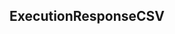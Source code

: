 ## ExecutionResponseCSV


<ParamField path="data" type="">

</ParamField>
<ParamField path="next_offset" type="">

</ParamField>
<ParamField path="next_uri" type="">

</ParamField>
